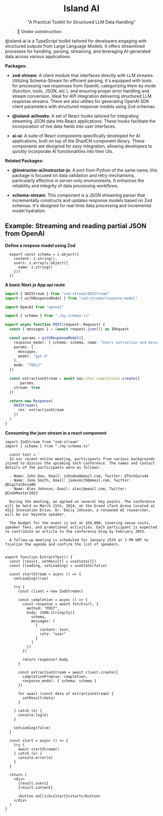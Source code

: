 <h1 align="center">Island AI</h1>
<p align="center">"A Practical Toolkit for Structured LLM Data Handling"</p>
<div align="center">

</div>

>🚨  **Under construction**

@island-ai is a TypeScript toolkit tailored for developers engaging with structured outputs from Large Language Models. It offers streamlined processes for handling, parsing, streaming, and leveraging AI-generated data across various applications.

**Packages:**

- **zod-stream**: A client module that interfaces directly with LLM streams. Utilizing Schema-Stream for efficient parsing, it's equipped with tools for processing raw responses from OpenAI, categorizing them by mode (function, tools, JSON, etc.), and ensuring proper error handling and stream conversion. Ideal for API integration delivering structured LLM response streams. There are also utilties for generating OpenAI SDK client parameters with structured response models using Zod schemas. 

- **@island-ai/hooks**: A set of React hooks tailored for integrating streaming JSON data into React applications. These hooks facilitate the incorporation of live data feeds into user interfaces.

- **ai-ui**: A suite of React components specifically developed for AI applications, built on top of the ShadCN component library. These components are designed for easy integration, allowing developers to quickly incorporate AI functionalities into their UIs.

**Related Packages:**

- **@instructor-ai/instructor-js**: A port from Python of the same name, this package is focused on data validation and retry mechanisms, particularly effective in server-only environments. It enhances the reliability and integrity of data processing workflows.

- **schema-stream**: This component is a JSON streaming parser that incrementally constructs and updates response models based on Zod schemas. It's designed for real-time data processing and incremental model hydration.


## Example: Streaming and reading partial JSON from OpenAI

**Define a respose model using Zod**
```tsx
  export const schema = z.object({
    content: z.string(),
    users: z.array(z.object({
      name: z.string()
    }))
  })
```


**A basic Next.js App api route**
```typescript
import { OAIStream } from "zod-stream/OAIStream"
import { withResponseModel } from "zod-stream/response-model"

import OpenAI from "openai"

import { schema } from "./my-schema.ts"

export async function POST(request: Request) {
  const { messages } = (await request.json()) as IRequest

  const params = withResponseModel({
    response_model: { schema: schema, name: "Users extraction and message" },
    params: {
      messages,
      model: "gpt-4"
    },
    mode: "TOOLS"
  })

  const extractionStream = await oai.chat.completions.create({
    ...params,
    stream: true
  })

  return new Response(
    OAIStream({
      res: extractionStream
    })
  )
}
```

**Consuming the json stream in a react component**

```tsx
import ZodStream from "zod-stream"
import { schema } from "./my-schema.ts"

  const text = `
  In our recent online meeting, participants from various backgrounds joined to discuss the upcoming tech conference. The names and contact details of the participants were as follows:
  
  - Name: John Doe, Email: johndoe@email.com, Twitter: @TechGuru44
  - Name: Jane Smith, Email: janesmith@email.com, Twitter: @DigitalDiva88
  - Name: Alex Johnson, Email: alexj@email.com, Twitter: @CodeMaster2023
  
  During the meeting, we agreed on several key points. The conference will be held on March 15th, 2024, at the Grand sTech Arena located at 4521 Innovation Drive. Dr. Emily Johnson, a renowned AI researcher, will be our keynote speaker.
  
  The budget for the event is set at $50,000, covering venue costs, speaker fees, and promotional activities. Each participant is expected to contribute an article to the conference blog by February 20th.
  
  A follow-up meeting is scheduled for January 25th at 3 PM GMT to finalize the agenda and confirm the list of speakers.
  `

export function ExtractTest() {
  const [result, setResult] = useState({})
  const [loading, setLoading] = useState(false)

  const startStream = async () => {
    setLoading(true)

    try {
      const client = new ZodStream()

      const completion = async () => {
        const response = await fetch(url, {
          method: "POST",
          body: JSON.stringify({
            schema,
            messages: [
              {
                content: text,
                role: "user"
              }
            ]
          })
        })

        return response?.body
      }

      const extractionStream = await client.create({
        completionPromise: completion,
        response_model: { schema: schema }
      })

      for await (const data of extractionStream) {
        setResult(data)
      }

    } catch (e) {
      console.log(e)
    }

    setLoading(false)
  }

  const start = async () => {
    try {
      await startStream()
    } catch (e) {
      console.error(e)
    }
  }

  return (
    <div>
      {result.users}
      {result.content}

      <button onClick={start}>start</button>
    </div>
  )
}
```
